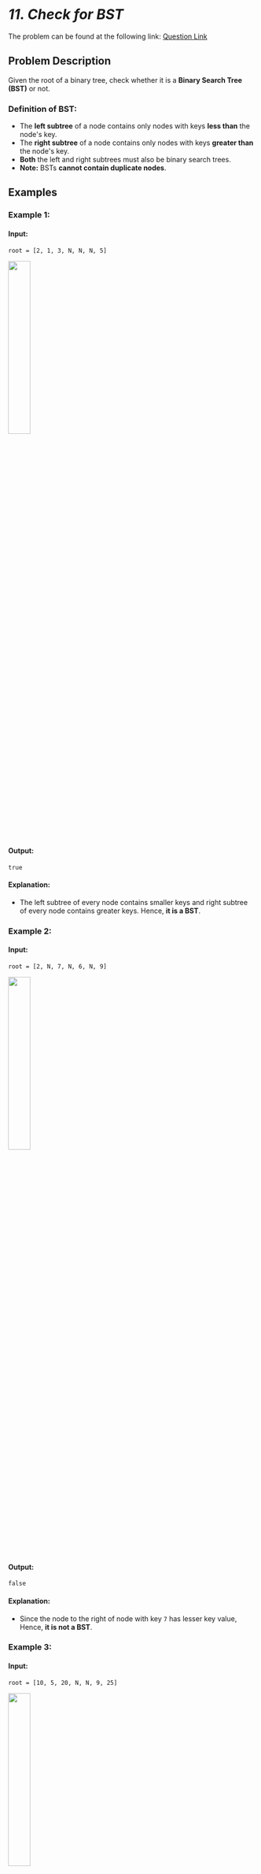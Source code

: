 # *11. Check for BST*  

The problem can be found at the following link: [Question Link](https://www.geeksforgeeks.org/problems/check-for-bst/1)  

## **Problem Description**  

Given the root of a binary tree, check whether it is a **Binary Search Tree (BST)** or not.  

### **Definition of BST:**  
- The **left subtree** of a node contains only nodes with keys **less than** the node's key.  
- The **right subtree** of a node contains only nodes with keys **greater than** the node's key.  
- **Both** the left and right subtrees must also be binary search trees.  
- **Note:** BSTs **cannot contain duplicate nodes**.  



## **Examples**  

### **Example 1:**  

#### **Input:**  

`root = [2, 1, 3, N, N, N, 5]`

<img src="https://github.com/user-attachments/assets/c5eba8ff-c2eb-4000-82d6-1358f3548d87" width="30%">



#### **Output:**  
```
true
```

#### **Explanation:**  
- The left subtree of every node contains smaller keys and right subtree of every node contains greater keys. 
Hence, **it is a BST**.  



### **Example 2:**  

#### **Input:**  

`root = [2, N, 7, N, 6, N, 9] `

<img src="https://github.com/user-attachments/assets/f45825cc-46bf-421c-825e-f0522f68a7f3" width="30%">


#### **Output:**  
```
false
```

#### **Explanation:**  
- Since the node to the right of node with key `7` has lesser key value,  
Hence, **it is not a BST**.  



### **Example 3:**  

#### **Input:**  

`root = [10, 5, 20, N, N, 9, 25]`

<img src="https://github.com/user-attachments/assets/cc8b90e4-c498-4448-957d-617f59a1d219" width="30%">


#### **Output:**  
```
false
```

#### **Explanation:**  
- The node with key `9` present in the right subtree has lesser key value than root node.  
Hence, **it is not a BST**.  



## **Constraints:**  
- 1 ≤ Number of nodes ≤ $10^5$  
- 1 ≤ node->data ≤ $10^9$  



## **My Approach**  

### ✅ **Min–Max Recursion (Top-Down Approach)**  

1. **Base Case:**  
   - If the current node is `NULL`, return `true` (an empty tree is a valid BST).  

2. **Check Current Node:**  
   - The current node’s value should be **greater than the `min` value** and **less than the `max` value**.  

3. **Recursive Calls:**  
   - Recursively check the left subtree with the updated range `[min, node->data]`.  
   - Recursively check the right subtree with the updated range `[node->data, max]`.  

4. **Return Result:**  
   - The tree is a BST only if **both left and right subtrees** are BSTs.  



## **Time and Auxiliary Space Complexity**  

- **Expected Time Complexity:** `O(N)` We visit each node **exactly once**, performing constant-time operations at each step.  
- **Expected Auxiliary Space Complexity:** `O(H)` Due to the recursion stack, where `H` is the **height of the tree**. In the worst case (skewed tree), `H = N`. In the best case (balanced tree), `H = log N`.  



## Code (C++)

```cpp
class Solution {
public:
    bool isBST(Node* root, int min = INT_MIN, int max = INT_MAX) {
        return !root || (root->data > min && root->data < max &&
                         isBST(root->left, min, root->data) &&
                         isBST(root->right, root->data, max));
    }
};
``` 



<details>
  <summary><h2 align="center">🌲 Alternative Approaches</h2></summary>

## **2️⃣ Inorder Traversal (Recursive)**  

- Perform an **inorder traversal** to produce a list of values.  
- A BST’s inorder traversal should result in a **strictly increasing** sequence.  
- If the sequence is not increasing, the tree is **not a BST**.  

```cpp
class Solution {
    void inorder(Node* root, vector<int>& vals) {
        if (!root) return;
        inorder(root->left, vals);
        vals.push_back(root->data);
        inorder(root->right, vals);
    }
public:
    bool isBST(Node* root) {
        vector<int> vals;
        inorder(root, vals);
        for (int i = 1; i < vals.size(); i++) {
            if (vals[i] <= vals[i-1]) return false;
        }
        return true;
    }
};
```



## **3️⃣ Iterative Inorder Traversal (Using Stack)**  

- Instead of recursion, use a **stack** to simulate inorder traversal.  
- Compare each node’s value with the previous node’s value to check for the BST property.  

```cpp
class Solution {
public:
    bool isBST(Node* root) {
        stack<Node*> st;
        Node* prev = nullptr;
        while (root || !st.empty()) {
            while (root) {
                st.push(root);
                root = root->left;
            }
            root = st.top();
            st.pop();
            if (prev && root->data <= prev->data) return false;
            prev = root;
            root = root->right;
        }
        return true;
    }
};
```



## 📊 **Comparison of Approaches**  

| **Approaches**                        | ⏱️ **Time Complexity** | 🗂️ **Space Complexity** | ⚡ **Method**         | ✅ **Pros**                                  | ⚠️ **Cons**                           |
|-------------------------------------|------------------------|-------------------------|----------------------|---------------------------------------------|--------------------------------------|
| **1️⃣ Min–Max Recursion**             | 🟢 **O(N)**              | 🟡 **O(H)**               | Recursive (Min–Max)   | Fastest; no extra storage                   | Recursive depth may cause stack overflow |
| **2️⃣ Inorder Traversal (Recursive)** | 🟢 **O(N)**              | 🟡 **O(N)**               | Recursive Inorder     | Simple implementation; easy to understand  | Requires extra space for storing nodes   |
| **3️⃣ Iterative Inorder Traversal**   | 🟢 **O(N)**              | 🟡 **O(H)**               | Stack-based DFS       | Avoids recursion stack overflow            | Code complexity is slightly higher      |


## 💡 **Best Choice?**  

- **For Balanced Trees / Small Depth:**  
  ✅ **Approach 1 (Min–Max Recursion)** is the fastest and most efficient.  

- **For Deep or Skewed Trees (Risk of Stack Overflow):**  
  ✅ **Approach 3 (Iterative Inorder Traversal)** handles deep recursion better.  

- **For Simple Understanding & Learning:**  
  ✅ **Approach 2 (Inorder Traversal Recursive)** is the most intuitive to grasp.  

</details>



## Code (Java)

```java
class Solution {
    boolean isBST(Node root) {
        return isBST(root, Integer.MIN_VALUE, Integer.MAX_VALUE);
    }

    boolean isBST(Node node, int min, int max) {
        return node == null || (node.data > min && node.data < max &&
                isBST(node.left, min, node.data) &&
                isBST(node.right, node.data, max));
    }
}
```



## Code (Python)

```python
class Solution:
    def isBST(self, root, min_val=float('-inf'), max_val=float('inf')):
        return not root or (min_val < root.data < max_val and
                            self.isBST(root.left, min_val, root.data) and
                            self.isBST(root.right, root.data, max_val))
```



